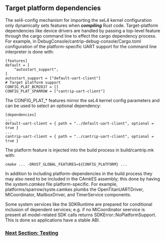 
## Target platform dependencies

The sel4-config mechanism for importing the seL4 kernel configuration
only dynamically sets features when ***compiling*** Rust code.
Target-platform dependencies like device drivers are handled by passing a
top-level feature through the cargo command line to effect the cargo dependency process.
For example, in DebugConsole/cantrip-debug-console/Cargo.toml configuration of the
platform-specific UART support for the command line interpreter is done with:

```
[features]
default = [
    "autostart_support",
]
autostart_support = ["default-uart-client"]
# Target platform support
CONFIG_PLAT_BCM2837 = []
CONFIG_PLAT_SPARROW = ["cantrip-uart-client"]
```

The CONFIG_PLAT_* features mirror the seL4 kernel config parameters and can be
used to select an optional dependency:

```
[dependencies]
...
default-uart-client = { path = "../default-uart-client", optional = true }
...
cantrip-uart-client = { path = "../cantrip-uart-client", optional = true }
```

The platform feature is injected into the build process in build/cantrip.mk with:

```
cmake ... -DRUST_GLOBAL_FEATURES=${CONFIG_PLATFORM} ...
```

In addition to including platform-dependencies in the build process they
may also need to be included in the CAmkES assembly; this done by having
the *system.camkes* file platform-specific.
For example, platforms/sparrow/syste.camkes plumbs the OpenTitanUARTDriver,
MlCoordinator, MailboxDriver, and TimerService components.

Some system services like the SDKRuntime are prepared for conditional inclusion
of dependent services;
e.g. if no MlCoordinator seervice is present all model-related SDK calls
returns SDKError::NoPlatformSupport.
This is done so applications have a stable ABI.

### [Next Section: Testing](Testing.md)
